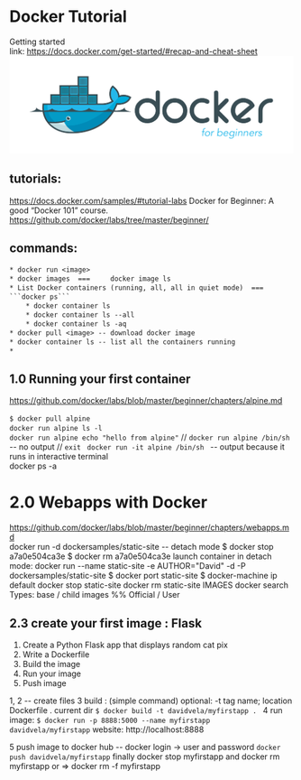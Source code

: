 # Docker Tutorial 
Getting started <br/>
link: https://docs.docker.com/get-started/#recap-and-cheat-sheet
![logo](https://github.com/davidvela/docker_tutorial/blob/master/docker4Beg.png)

## tutorials: 
https://docs.docker.com/samples/#tutorial-labs 
Docker for Beginner: A good “Docker 101” course.
https://github.com/docker/labs/tree/master/beginner/


## commands: 

    * docker run <image>
    * docker images  ===     docker image ls  
    * List Docker containers (running, all, all in quiet mode)  ===  ```docker ps``` 
        * docker container ls
        * docker container ls --all
        * docker container ls -aq
    * docker pull <image> -- download docker image 
    * docker container ls -- list all the containers running 
    * 

## 1.0 Running your first container
https://github.com/docker/labs/blob/master/beginner/chapters/alpine.md

``` $ docker pull alpine ``` <br/>
```docker run alpine ls -l ```<br/>
```docker run alpine echo "hello from alpine"``` // 
```docker run alpine /bin/sh ``` -- no output // ```exit ```
```docker run -it alpine /bin/sh ``` -- output because it runs in interactive terminal <br/>
docker ps -a 

# 2.0 Webapps with Docker
https://github.com/docker/labs/blob/master/beginner/chapters/webapps.md<br>
docker run -d dockersamples/static-site -- detach mode 
$ docker stop a7a0e504ca3e
$ docker rm   a7a0e504ca3e
launch container in detach mode: 
docker run --name static-site -e AUTHOR="David" -d -P dockersamples/static-site
$ docker port static-site
$ docker-machine ip default
docker stop static-site
docker rm static-site
IMAGES 
docker search 
Types: base / child images %% Official / User 
## 2.3 create your first image : Flask 
1. Create a Python Flask app that displays random cat pix
2. Write a Dockerfile
3. Build the image
4. Run your image
5. Push image 

1, 2 -- create files 
3 build : (simple command) optional:  -t tag name; location Dockerfile  . current dir
    ```$ docker build -t davidvela/myfirstapp . ```
4 run image: 
    ```$ docker run -p 8888:5000 --name myfirstapp davidvela/myfirstapp```
    website: http://localhost:8888

5 push image to docker hub -- docker login -> user and password 
    ```docker push davidvela/myfirstapp```
finally docker stop myfirstapp and docker rm myfirstapp
or => docker rm -f myfirstapp